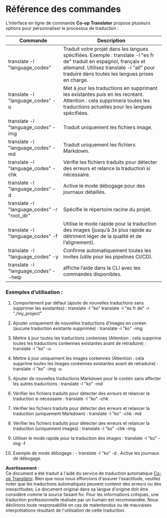 <!--
CO_OP_TRANSLATOR_METADATA:
{
  "original_hash": "b38d8f042530a4bc872def7cb2c141cd",
  "translation_date": "2025-06-12T11:22:18+00:00",
  "source_file": "getting_started/command-reference.md",
  "language_code": "fr"
}
-->
# Référence des commandes  
L'interface en ligne de commande **Co-op Translator** propose plusieurs options pour personnaliser le processus de traduction :

Commande                                     | Description  
--------------------------------------------|-------------------------------------------------------------------------------------------------------------------------------------------------------------------------------------------------------  
translate -l "language_codes"               | Traduit votre projet dans les langues spécifiées. Exemple : translate -l "es fr de" traduit en espagnol, français et allemand. Utilisez translate -l "all" pour traduire dans toutes les langues prises en charge.  
translate -l "language_codes" -u            | Met à jour les traductions en supprimant les existantes puis en les recréant. Attention : cela supprimera toutes les traductions actuelles pour les langues spécifiées.  
translate -l "language_codes" -img          | Traduit uniquement les fichiers image.  
translate -l "language_codes" -md           | Traduit uniquement les fichiers Markdown.  
translate -l "language_codes" -chk          | Vérifie les fichiers traduits pour détecter des erreurs et relance la traduction si nécessaire.  
translate -l "language_codes" -d            | Active le mode débogage pour des journaux détaillés.  
translate -l "language_codes" -r "root_dir" | Spécifie le répertoire racine du projet.  
translate -l "language_codes" -f            | Utilise le mode rapide pour la traduction des images (jusqu’à 3x plus rapide au détriment léger de la qualité et de l’alignement).  
translate -l "language_codes" -y            | Confirme automatiquement toutes les invites (utile pour les pipelines CI/CD).  
translate -l "language_codes" --help        | affiche l’aide dans la CLI avec les commandes disponibles.  

### Exemples d’utilisation :

  1. Comportement par défaut (ajoute de nouvelles traductions sans supprimer les existantes) :   translate -l "ko"    translate -l "es fr de" -r "./my_project"  

  2. Ajouter uniquement de nouvelles traductions d’images en coréen (aucune traduction existante supprimée) :    translate -l "ko" -img  

  3. Mettre à jour toutes les traductions coréennes (Attention : cela supprime toutes les traductions coréennes existantes avant de retraduire) :    translate -l "ko" -u  

  4. Mettre à jour uniquement les images coréennes (Attention : cela supprime toutes les images coréennes existantes avant de retraduire) :    translate -l "ko" -img -u  

  5. Ajouter de nouvelles traductions Markdown pour le coréen sans affecter les autres traductions :    translate -l "ko" -md  

  6. Vérifier les fichiers traduits pour détecter des erreurs et relancer la traduction si nécessaire : translate -l "ko" -chk  

  7. Vérifier les fichiers traduits pour détecter des erreurs et relancer la traduction (uniquement Markdown) : translate -l "ko" -chk -md  

  8. Vérifier les fichiers traduits pour détecter des erreurs et relancer la traduction (uniquement images) : translate -l "ko" -chk -img  

  9. Utiliser le mode rapide pour la traduction des images :    translate -l "ko" -img -f  

  10. Exemple de mode débogage : - translate -l "ko" -d : Active les journaux de débogage.

**Avertissement** :  
Ce document a été traduit à l'aide du service de traduction automatique [Co-op Translator](https://github.com/Azure/co-op-translator). Bien que nous nous efforcions d'assurer l'exactitude, veuillez noter que les traductions automatiques peuvent contenir des erreurs ou des inexactitudes. Le document original dans sa langue d'origine doit être considéré comme la source faisant foi. Pour les informations critiques, une traduction professionnelle réalisée par un humain est recommandée. Nous déclinons toute responsabilité en cas de malentendus ou de mauvaises interprétations résultant de l'utilisation de cette traduction.